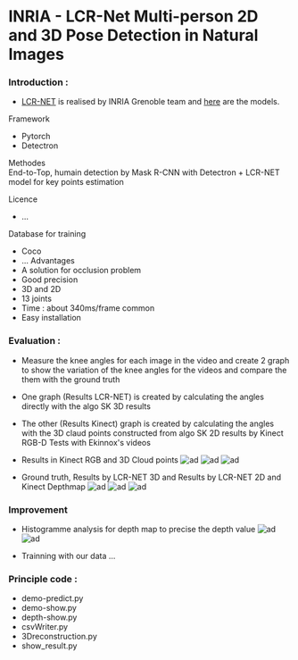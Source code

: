 # INRIA - LCR-Net Multi-person 2D and 3D Pose Detection in Natural Images

### Introduction :  
- [LCR-NET](https://www.researchgate.net/publication/323510313_LCR-Net_Multi-person_2D_and_3D_Pose_Detection_in_Natural_Images) is realised by INRIA Grenoble team and [here](https://thoth.inrialpes.fr/src/LCR-Net/) are the models.

Framework  
- Pytorch 
- Detectron

Methodes  
End-to-Top, humain detection by Mask R-CNN with Detectron + LCR-NET model for key points estimation

Licence  
- ...

Database for training  
- Coco
- ...
Advantages 
- A solution for occlusion problem
- Good precision
- 3D and 2D
- 13 joints
- Time : about 340ms/frame common
- Easy installation

### Evaluation : 
- Measure the knee angles for each image in the video and create 2 graph to show the variation of the knee angles for the videos and compare the them with the ground truth
- One graph (Results LCR-NET) is created by calculating the angles directly with the algo SK 3D results
- The other (Results Kinect) graph is created by calculating the angles with the 3D claud points constructed from algo SK 2D results by Kinect RGB-D
Tests with Ekinnox's videos  
- Results in Kinect RGB and 3D Cloud points
![ad](https://github.com/YangDi666/State-of-art-for-humain-pose-estimation/blob/master/Test1_LCR-NET/results/Kinect%202d%203d%20and%20skeleton_1.png)
![ad](https://github.com/YangDi666/State-of-art-for-humain-pose-estimation/blob/master/Test1_LCR-NET/results/Kinect%202d%203d%20and%20skeleton_2.png)
![ad](https://github.com/YangDi666/State-of-art-for-humain-pose-estimation/blob/master/Test1_LCR-NET/results/Kinect%202d%203d%20and%20skeleton_3.png)

- Ground truth, Results by LCR-NET 3D and Results by LCR-NET 2D and Kinect Depthmap
![ad](https://github.com/YangDi666/State-of-art-for-humain-pose-estimation/blob/master/Test1_LCR-NET/results/gt_angles.png)
![ad](https://github.com/YangDi666/State-of-art-for-humain-pose-estimation/blob/master/Test1_LCR-NET/results/3dKinect_angles.png)
![ad](https://github.com/YangDi666/State-of-art-for-humain-pose-estimation/blob/master/Test1_LCR-NET/results/3dLcrnet_angles.png)

### Improvement
- Histogramme analysis for depth map to precise the depth value 
![ad](https://github.com/YangDi666/State-of-art-for-humain-pose-estimation/blob/master/Test1_LCR-NET/results/improvement%20for%20the%20graph.png)
![ad](https://github.com/YangDi666/State-of-art-for-humain-pose-estimation/blob/master/Test1_LCR-NET/results/3dKinect_angles%2B.png)

- Trainning with our data
...

### Principle code :
- demo-predict.py 
- demo-show.py
- depth-show.py
- csvWriter.py
- 3Dreconstruction.py
- show_result.py
